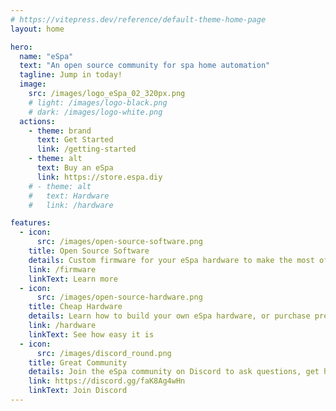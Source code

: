 ```yaml
---
# https://vitepress.dev/reference/default-theme-home-page
layout: home

hero:
  name: "eSpa"
  text: "An open source community for spa home automation"
  tagline: Jump in today!
  image:
    src: /images/logo_eSpa_02_320px.png
    # light: /images/logo-black.png
    # dark: /images/logo-white.png
  actions:
    - theme: brand
      text: Get Started
      link: /getting-started
    - theme: alt
      text: Buy an eSpa
      link: https://store.espa.diy
    # - theme: alt
    #   text: Hardware
    #   link: /hardware

features:
  - icon: 
      src: /images/open-source-software.png
    title: Open Source Software
    details: Custom firmware for your eSpa hardware to make the most of your spa.
    link: /firmware
    linkText: Learn more
  - icon: 
      src: /images/open-source-hardware.png
    title: Cheap Hardware
    details: Learn how to build your own eSpa hardware, or purchase pre-assembled.
    link: /hardware
    linkText: See how easy it is
  - icon:
      src: /images/discord_round.png
    title: Great Community
    details: Join the eSpa community on Discord to ask questions, get help, and share your projects.
    link: https://discord.gg/faK8Ag4wHn
    linkText: Join Discord
---
```


